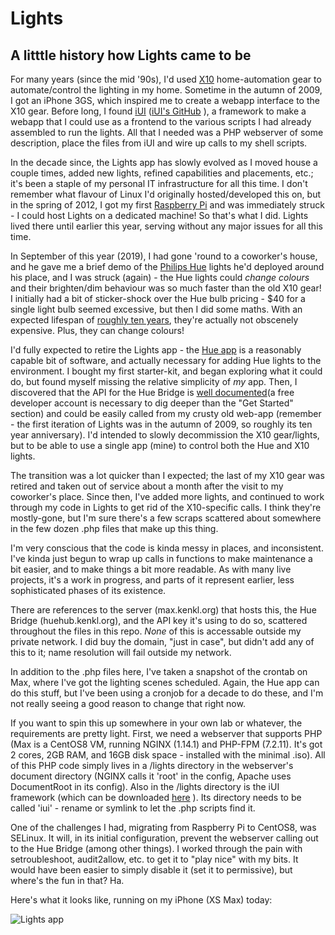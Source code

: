 # Lights
## A litttle history how Lights came to be

For many years (since the mid '90s), I'd used [X10](https://www.x10.com/x10-home-automation.html) home-automation gear to automate/control the lighting in my home. Sometime in the autumn of 2009, I got an iPhone 3GS, which inspired me to create a webapp interface to the X10 gear. Before long, I found [iUI](http://www.iui-js.org/) ([iUI's GitHub](https://github.com/iui/iUI) ), a framework to make a webapp that I could use as a frontend to the various scripts I had already assembled to run the lights. All that I needed was a PHP webserver of some description, place the files from iUI and wire up calls to my shell scripts.

In the decade since, the Lights app has slowly evolved as I moved house a couple times, added new lights, refined capabilities and placements, etc.; it's been a staple of my personal IT infrastructure for all this time. I don't remember what flavour of Linux I'd originally hosted/developed this on, but in the spring of 2012, I got my first [Raspberry Pi](https://en.wikipedia.org/wiki/Raspberry_Pi) and was immediately struck - I could host Lights on a dedicated machine! So that's what I did. Lights lived there until earlier this year, serving without any major issues for all this time.

In September of this year (2019), I had gone 'round to a coworker's house, and he gave me a brief demo of the [Philips Hue](https://www2.meethue.com/en-us) lights he'd deployed around his place, and I was struck (again) - the Hue lights could *change colours* and their brighten/dim behaviour was so much faster than the old X10 gear! I initially had a bit of sticker-shock over the Hue bulb pricing - $40 for a single light bulb seemed excessive, but then I did some maths. With an expected lifespan of [roughly ten years](https://www.bestsmarthomegadget.com/how-long-do-philips-hue-bulbs-last/), they're actually not obscenely expensive. Plus, they can change colours!

I'd fully expected to retire the Lights app - the [Hue app](https://www2.meethue.com/en-us/app/bridge) is a reasonably capable bit of software, and actually necessary for adding Hue lights to the environment. I bought my first starter-kit, and began exploring what it could do, but found myself missing the relative simplicity of *my* app. Then, I discovered that the API for the Hue Bridge is [well documented](https://developers.meethue.com/develop/get-started-2/)(a free developer account is necessary to dig deeper than the "Get Started" section) and could be easily called from my crusty old web-app (remember - the first iteration of Lights was in the autumn of 2009, so roughly its ten year anniversary). I'd intended to slowly decommission the X10 gear/lights, but to be able to use a single app (mine) to control both the Hue and X10 lights.

The transition was a lot quicker than I expected; the last of my X10 gear was retired and taken out of service about a month after the visit to my coworker's place. Since then, I've added more lights, and continued to work through my code in Lights to get rid of the X10-specific calls. I think they're mostly-gone, but I'm sure there's a few scraps scattered about somewhere in the few dozen .php files that make up this thing.

I'm very conscious that the code is kinda messy in places, and inconsistent. I've kinda just begun to wrap up calls in functions to make maintenance a bit easier, and to make things a bit more readable. As with many live projects, it's a work in progress, and parts of it represent earlier, less sophisticated phases of its existence. 

There are references to the server (max.kenkl.org) that hosts this, the Hue Bridge (huehub.kenkl.org), and the API key it's using to do so, scattered throughout the files in this repo. *None* of this is accessable outside my private network. I did buy the domain, "just in case", but didn't add any of this to it; name resolution will fail outside my network.

In addition to the .php files here, I've taken a snapshot of the crontab on Max, where I've got the lighting scenes scheduled. Again, the Hue app can do this stuff, but I've been using a cronjob for a decade to do these, and I'm not really seeing a good reason to change that right now.

If you want to spin this up somewhere in your own lab or whatever, the requirements are pretty light. First, we need a webserver that supports PHP (Max is a CentOS8 VM, running NGINX (1.14.1) and PHP-FPM (7.2.11). It's got 2 cores, 2GB RAM, and 16GB disk space - installed with the minimal .iso). All of this PHP code simply lives in a /lights directory in the webserver's document directory (NGINX calls it 'root' in the config, Apache uses DocumentRoot in its config). Also in the /lights directory is the iUI framework (which can be downloaded [here](http://www.iui-js.org/download) ). Its directory needs to be called 'iui' - rename or symlink to let the .php scripts find it.

One of the challenges I had, migrating from Raspberry Pi to CentOS8, was SELinux. It will, in its initial configuration, prevent the webserver calling out to the Hue Bridge (among other things). I worked through the pain with setroubleshoot, audit2allow, etc. to get it to "play nice" with my bits. It would have been easier to simply disable it (set it to permissive), but where's the fun in that? Ha.

Here's what it looks like, running on my iPhone (XS Max) today:

![Lights app](https://i.imgur.com/eV7qhY3.png "Lights app action-shot")

